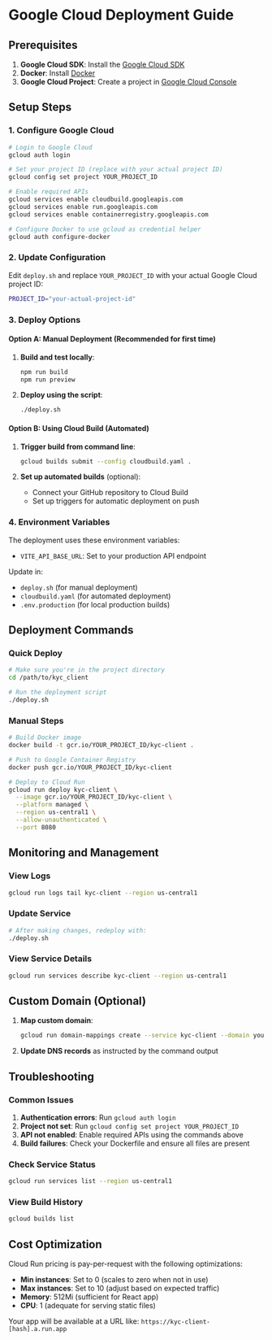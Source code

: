 # Google Cloud Deployment Guide

## Prerequisites

1. **Google Cloud SDK**: Install the [Google Cloud SDK](https://cloud.google.com/sdk/docs/install)
2. **Docker**: Install [Docker](https://docs.docker.com/get-docker/)
3. **Google Cloud Project**: Create a project in [Google Cloud Console](https://console.cloud.google.com/)

## Setup Steps

### 1. Configure Google Cloud

```bash
# Login to Google Cloud
gcloud auth login

# Set your project ID (replace with your actual project ID)
gcloud config set project YOUR_PROJECT_ID

# Enable required APIs
gcloud services enable cloudbuild.googleapis.com
gcloud services enable run.googleapis.com
gcloud services enable containerregistry.googleapis.com

# Configure Docker to use gcloud as credential helper
gcloud auth configure-docker
```

### 2. Update Configuration

Edit `deploy.sh` and replace `YOUR_PROJECT_ID` with your actual Google Cloud project ID:

```bash
PROJECT_ID="your-actual-project-id"
```

### 3. Deploy Options

#### Option A: Manual Deployment (Recommended for first time)

1. **Build and test locally**:
   ```bash
   npm run build
   npm run preview
   ```

2. **Deploy using the script**:
   ```bash
   ./deploy.sh
   ```

#### Option B: Using Cloud Build (Automated)

1. **Trigger build from command line**:
   ```bash
   gcloud builds submit --config cloudbuild.yaml .
   ```

2. **Set up automated builds** (optional):
   - Connect your GitHub repository to Cloud Build
   - Set up triggers for automatic deployment on push

### 4. Environment Variables

The deployment uses these environment variables:
- `VITE_API_BASE_URL`: Set to your production API endpoint

Update in:
- `deploy.sh` (for manual deployment)
- `cloudbuild.yaml` (for automated deployment)
- `.env.production` (for local production builds)

## Deployment Commands

### Quick Deploy
```bash
# Make sure you're in the project directory
cd /path/to/kyc_client

# Run the deployment script
./deploy.sh
```

### Manual Steps
```bash
# Build Docker image
docker build -t gcr.io/YOUR_PROJECT_ID/kyc-client .

# Push to Google Container Registry
docker push gcr.io/YOUR_PROJECT_ID/kyc-client

# Deploy to Cloud Run
gcloud run deploy kyc-client \
  --image gcr.io/YOUR_PROJECT_ID/kyc-client \
  --platform managed \
  --region us-central1 \
  --allow-unauthenticated \
  --port 8080
```

## Monitoring and Management

### View Logs
```bash
gcloud run logs tail kyc-client --region us-central1
```

### Update Service
```bash
# After making changes, redeploy with:
./deploy.sh
```

### View Service Details
```bash
gcloud run services describe kyc-client --region us-central1
```

## Custom Domain (Optional)

1. **Map custom domain**:
   ```bash
   gcloud run domain-mappings create --service kyc-client --domain yourdomain.com --region us-central1
   ```

2. **Update DNS records** as instructed by the command output

## Troubleshooting

### Common Issues

1. **Authentication errors**: Run `gcloud auth login`
2. **Project not set**: Run `gcloud config set project YOUR_PROJECT_ID`
3. **API not enabled**: Enable required APIs using the commands above
4. **Build failures**: Check your Dockerfile and ensure all files are present

### Check Service Status
```bash
gcloud run services list --region us-central1
```

### View Build History
```bash
gcloud builds list
```

## Cost Optimization

Cloud Run pricing is pay-per-request with the following optimizations:
- **Min instances**: Set to 0 (scales to zero when not in use)
- **Max instances**: Set to 10 (adjust based on expected traffic)
- **Memory**: 512Mi (sufficient for React app)
- **CPU**: 1 (adequate for serving static files)

Your app will be available at a URL like: `https://kyc-client-[hash].a.run.app`
